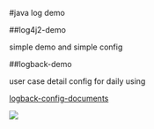 #java log demo

##log4j2-demo

simple demo and simple config

##logback-demo

user case detail config for daily using

[logback-config-documents](http://logback.qos.ch/manual/configuration.html)


![](https://github.com/wentjiang/documents/blob/master/diagrams/java-log-demo/java_log_class.png?raw=true)